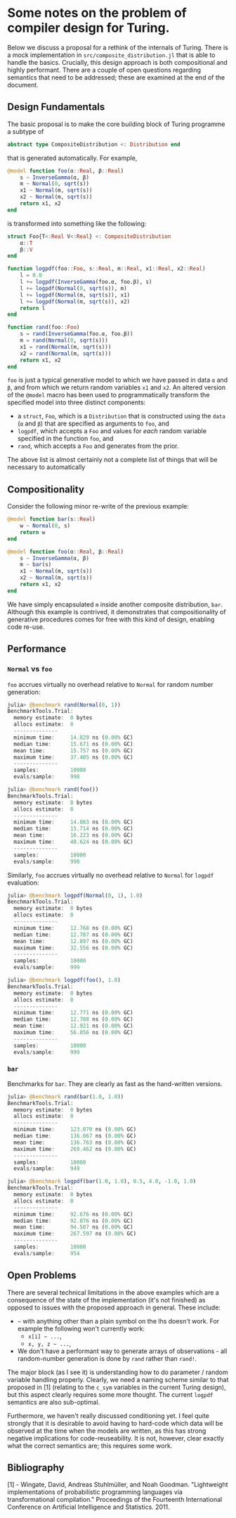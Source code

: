 # Some notes on the problem of compiler design for Turing.

Below we discuss a proposal for a rethink of the internals of Turing. There is a mock implementation in `src/composite_distribution.jl` that is able to handle the basics. Crucially, this design approach is both compositional and highly performant. There are a couple of open questions regarding semantics that need to be addressed; these are examined at the end of the document.

## Design Fundamentals
The basic proposal is to make the core building block of Turing programme a subtype of
```julia
abstract type CompositeDistribution <: Distribution end
```
that is generated automatically. For example,
```julia
@model function foo(α::Real, β::Real)
    s ~ InverseGamma(α, β)
    m ~ Normal(0, sqrt(s))
    x1 ~ Normal(m, sqrt(s))
    x2 ~ Normal(m, sqrt(s))
    return x1, x2
end
```
is transformed into something like the following:
```julia
struct Foo{T<:Real V<:Real} <: CompositeDistribution
    α::T
    β::V
end

function logpdf(foo::Foo, s::Real, m::Real, x1::Real, x2::Real)
    l = 0.0
    l += logpdf(InverseGamma(foo.α, foo.β), s)
    l += logpdf(Normal(0, sqrt(s)), m)
    l += logpdf(Normal(m, sqrt(s)), x1)
    l += logpdf(Normal(m, sqrt(s)), x2)
    return l
end

function rand(foo::Foo)
    s = rand(InverseGamma(foo.α, foo.β))
    m = rand(Normal(0, sqrt(s)))
    x1 = rand(Normal(m, sqrt(s)))
    x2 = rand(Normal(m, sqrt(s)))
    return x1, x2
end
```

`foo` is just a typical generative model to which we have passed in data `α` and `β`, and from which we return random variables `x1` and `x2`. An altered version of the `@model` macro has been used to programmatically transform the specified model into three distinct components:
- a `struct`, `Foo`, which is a `Distribution` that is constructed using the `data` (`α` and `β`) that are specified as arguments to `foo`, and
- `logpdf`, which accepts a `Foo` and values for _each_ random variable specified in the function `foo`, and
- `rand`, which accepts a `Foo` and generates from the prior.

The above list is almost certainly not a complete list of things that will be necessary to automatically 

## Compositionality
Consider the following minor re-write of the previous example:
```julia
@model function bar(s::Real)
    w ~ Normal(0, s)
    return w
end

@model function foo(α::Real, β::Real)
    s ~ InverseGamma(α, β)
    m ~ bar(s)
    x1 ~ Normal(m, sqrt(s))
    x2 ~ Normal(m, sqrt(s))
    return x1, x2
end
```
We have simply encapsulated `m` inside another composite distribution, `bar`. Although this example is contrived, it demonstrates that compositionality of generative procedures comes for free with this kind of design, enabling code re-use.

## Performance

### `Normal` vs `foo`

`foo` accrues virtually no overhead relative to `Normal` for random number generation:
```julia
julia> @benchmark rand(Normal(0, 1))
BenchmarkTools.Trial:
  memory estimate:  0 bytes
  allocs estimate:  0
  --------------
  minimum time:     14.829 ns (0.00% GC)
  median time:      15.671 ns (0.00% GC)
  mean time:        15.757 ns (0.00% GC)
  maximum time:     37.405 ns (0.00% GC)
  --------------
  samples:          10000
  evals/sample:     998

julia> @benchmark rand(foo())
BenchmarkTools.Trial:
  memory estimate:  0 bytes
  allocs estimate:  0
  --------------
  minimum time:     14.863 ns (0.00% GC)
  median time:      15.714 ns (0.00% GC)
  mean time:        16.223 ns (0.00% GC)
  maximum time:     48.624 ns (0.00% GC)
  --------------
  samples:          10000
  evals/sample:     998
```
Similarly, `foo` accrues virtually no overhead relative to `Normal` for `logpdf` evaluation:
```julia
julia> @benchmark logpdf(Normal(0, 1), 1.0)
BenchmarkTools.Trial:
  memory estimate:  0 bytes
  allocs estimate:  0
  --------------
  minimum time:     12.768 ns (0.00% GC)
  median time:      12.787 ns (0.00% GC)
  mean time:        12.897 ns (0.00% GC)
  maximum time:     32.556 ns (0.00% GC)
  --------------
  samples:          10000
  evals/sample:     999

julia> @benchmark logpdf(foo(), 1.0)
BenchmarkTools.Trial:
  memory estimate:  0 bytes
  allocs estimate:  0
  --------------
  minimum time:     12.771 ns (0.00% GC)
  median time:      12.788 ns (0.00% GC)
  mean time:        12.921 ns (0.00% GC)
  maximum time:     56.056 ns (0.00% GC)
  --------------
  samples:          10000
  evals/sample:     999
```

### `bar`
Benchmarks for `bar`. They are clearly as fast as the hand-written versions.
```julia
julia> @benchmark rand(bar(1.0, 1.0))
BenchmarkTools.Trial:
  memory estimate:  0 bytes
  allocs estimate:  0
  --------------
  minimum time:     123.070 ns (0.00% GC)
  median time:      136.067 ns (0.00% GC)
  mean time:        136.763 ns (0.00% GC)
  maximum time:     269.462 ns (0.00% GC)
  --------------
  samples:          10000
  evals/sample:     949

julia> @benchmark logpdf(bar(1.0, 1.0), 0.5, 4.0, -1.0, 1.0)
BenchmarkTools.Trial:
  memory estimate:  0 bytes
  allocs estimate:  0
  --------------
  minimum time:     92.676 ns (0.00% GC)
  median time:      92.876 ns (0.00% GC)
  mean time:        94.507 ns (0.00% GC)
  maximum time:     267.597 ns (0.00% GC)
  --------------
  samples:          10000
  evals/sample:     954
```

## Open Problems
There are several technical limitations in the above examples which are a consequence of the state of the implementation (it's not finished) as opposed to issues with the proposed approach in general. These include:
- `~` with anything other than a plain symbol on the lhs doesn't work. For example the following won't currently work:
    + `x[i] ~ ...`,
    + `x, y, z ~ ...`,
- We don't have a performant way to generate arrays of observations - all random-number generation is done by `rand` rather than `rand!`.

The major block (as I see it) is understanding how to do parameter / random variable handling properly. Clearly, we need a naming scheme similar to that proposed in [1] \(relating to the `c_sym` variables in the current Turing design\), but this aspect clearly requires some more thought. The current `logpdf` semantics are also sub-optimal.

Furthermore, we haven't really discussed conditioning yet. I feel quite strongly that it is desirable to avoid having to hard-code which data will be observed at the time when the models are written, as this has strong negative implications for code-reuseability. It is not, however, clear exactly what the correct semantics are; this requires some work.

## Bibliography

[1] - Wingate, David, Andreas Stuhlmüller, and Noah Goodman. "Lightweight implementations of probabilistic programming languages via transformational compilation." Proceedings of the Fourteenth International Conference on Artificial Intelligence and Statistics. 2011.
